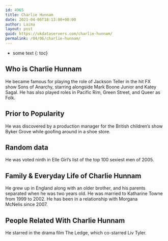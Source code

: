 ```yaml
---
id: 4965
title: Charlie Hunnam
date: 2021-04-06T18:13:00+00:00
author: Laima
layout: post
guid: https://ukdataservers.com/charlie-hunnam/
permalink: /04/06/charlie-hunnam/
---
```


* some text
{: toc}


## Who is Charlie Hunnam
                  
                  
                  
He became famous for playing the role of Jackson Teller in the hit FX show Sons of Anarchy, starring alongside Mark Boone Junior and Katey Sagal. He has also played roles in Pacific Rim, Green Street, and Queer as Folk. 
                  
              
            
              
            
                
                
                
## Prior to Popularity
                  
                  
                  
He was discovered by a production manager for the British children&#8217;s show Byker Grove while goofing around in a shoe store. 
                  
              
            
              
            
                
                
                
## Random data
                  
                  
                  
He was voted ninth in Elle Girl&#8217;s list of the top 100 sexiest men of 2005. 
                  
              
            
              
            
                
                
                
## Family & Everyday Life of Charlie Hunnam
                  
                  
                  
He grew up in England along with an older brother, and his parents separated when he was two years old. He was married to Katharine Towne from 1999 to 2002. He has been in a relationship with Morgana McNelis since 2007. 
                  
              
            
              
            
                
                
                
## People Related With Charlie Hunnam
                  
                  
                  
He starred in the drama film The Ledge, which co-starred Liv Tyler. 
                  
              
            
              
            
                
              
            
              
              
            
            
              
            
          
          
          